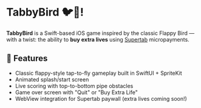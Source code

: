 # TabbyBird 🐦💸!

**TabbyBird** is a Swift-based iOS game inspired by the classic Flappy Bird — with a twist: the ability to **buy extra lives** using [Supertab](https://supertab.co) micropayments.

## 🚀 Features
- Classic flappy-style tap-to-fly gameplay built in SwiftUI + SpriteKit
- Animated splash/start screen
- Live scoring with top-to-bottom pipe obstacles
- Game over screen with "Quit" or "Buy Extra Life"
- WebView integration for Supertab paywall (extra lives coming soon!)
